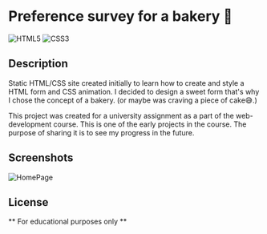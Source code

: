 # Preference survey for a bakery 🍰
![HTML5](https://img.shields.io/badge/HTML5-E34F26?logo=html5&logoColor=white)
![CSS3](https://img.shields.io/badge/CSS3-1572B6?logo=css3&logoColor=white)

## Description
Static HTML/CSS site created initially to learn how to create and style a HTML form and CSS animation.
I decided to design a sweet form that's why I chose the concept of a bakery. (or maybe was craving a piece of cake😅.)

This project was created for a university assignment as a part of the web-development course.
This is one of the early projects in the course. The purpose of sharing it is to see my progress in the future.

## Screenshots

![HomePage](screenshot/homepage.jpeg)

## License
** For educational purposes only **


